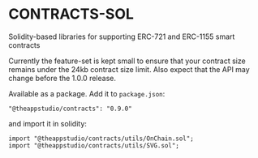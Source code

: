 # CONTRACTS-SOL

Solidity-based libraries for supporting ERC-721 and ERC-1155 smart contracts

Currently the feature-set is kept small to ensure that your contract size remains under the 24kb contract size limit. Also expect that the API may change before the 1.0.0 release.

Available as a package. Add it to `package.json`:

```
"@theappstudio/contracts": "0.9.0"
```

and import it in solidity:

```
import "@theappstudio/contracts/utils/OnChain.sol";
import "@theappstudio/contracts/utils/SVG.sol";
```
